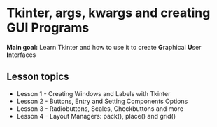 # Tkinter, args, kwargs and creating GUI Programs

**Main goal:** Learn Tkinter and how to use it to create **G**raphical **U**ser **I**nterfaces 

## Lesson topics

- Lesson 1 - Creating Windows and Labels with Tkinter
- Lesson 2 - Buttons, Entry and Setting Components Options
- Lesson 3 - Radiobuttons, Scales, Checkbuttons and more
- Lesson 4 - Layout Managers: pack(), place() and grid()

